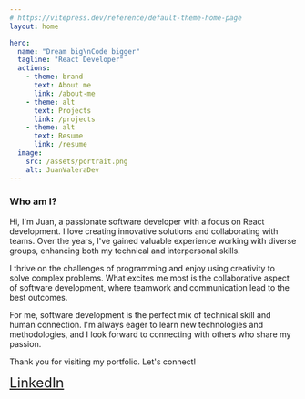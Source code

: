 ```yaml
---
# https://vitepress.dev/reference/default-theme-home-page
layout: home

hero:
  name: "Dream big\nCode bigger"
  tagline: "React Developer"
  actions:
    - theme: brand
      text: About me
      link: /about-me
    - theme: alt
      text: Projects
      link: /projects
    - theme: alt
      text: Resume
      link: /resume
  image:
    src: /assets/portrait.png
    alt: JuanValeraDev
---
```


### Who am I?

Hi, I'm Juan, a passionate software developer with a focus on React development. I love creating innovative solutions and collaborating with teams. Over the years, I've gained valuable experience working with diverse groups, enhancing both my technical and interpersonal skills.

I thrive on the challenges of programming and enjoy using creativity to solve complex problems. What excites me most is the collaborative aspect of software development, where teamwork and communication lead to the best outcomes.

For me, software development is the perfect mix of technical skill and human connection. I'm always eager to learn new technologies and methodologies, and I look forward to connecting with others who share my passion.

Thank you for visiting my portfolio. Let's connect!

<span style="font-size: x-large;">
    <a href="https://www.linkedin.com/in/juan-valera-reales/" target=”_blank”>LinkedIn</a>
</span>
